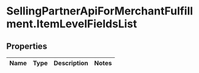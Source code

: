 # SellingPartnerApiForMerchantFulfillment.ItemLevelFieldsList

## Properties
Name | Type | Description | Notes
------------ | ------------- | ------------- | -------------
